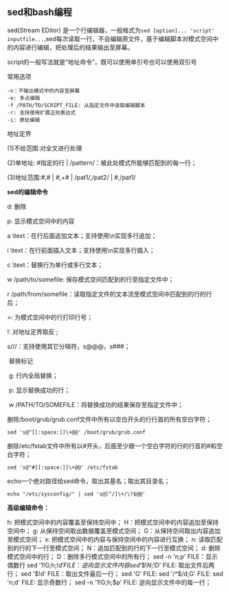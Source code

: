 ## sed和bash编程

sed(Stream EDitor) 是一个行编辑器，一般格式为`sed [option]... 'script' inputfile...`,sed每次读取一行，不会编辑原文件，基于编辑脚本对模式空间中的内容进行编辑，把处理后的结果输出至屏幕。

script的一般写法就是“地址命令”，既可以使用单引号也可以使用双引号

常用选项

```
-n：不输出模式中的内容至屏幕
-e: 多点编辑
-f /PATH/TO/SCRIPT_FILE: 从指定文件中读取编辑脚本
-r: 支持使用扩展正则表达式
-i: 原处编辑
```

地址定界

(1)不给范围:对全文进行处理

(2)单地址:    #指定的行   |   /pattern/：被此处模式所能够匹配到的每一行；

(3)地址范围:#,#   |   #,+#   |   /pat1/,/pat2/   | #,/pat1/  

**sed的编辑命令**

d: 删除

p: 显示模式空间中的内容

a \text：在行后面追加文本；支持使用\n实现多行追加；

i \text：在行前面插入文本；支持使用\n实现多行插入；

c \text：替换行为单行或多行文本；

w /path/to/somefile: 保存模式空间匹配到的行至指定文件中；

r /path/from/somefile：读取指定文件的文本流至模式空间中匹配到的行的行后；

=: 为模式空间中的行打印行号；

!: 对地址定界取反 ; 

s///：支持使用其它分隔符，s@@@，s###；

​	替换标记

​		g: 行内全局替换；

​		p: 显示替换成功的行；

​		w /PATH/TO/SOMEFILE：将替换成功的结果保存至指定文件中；

删除/boot/grub/grub.conf文件中所有以空白开头的行行首的所有空白字符；

```
sed 's@^[[:space:]]\+@@' /boot/grub/grub.conf
```

删除/etc/fstab文件中所有以#开头，后面至少跟一个空白字符的行的行首的#和空白字符；

```
sed 's@^#[[:space:]]\+@@' /etc/fstab
```

echo一个绝对路径给sed命令，取出其基名；取出其目录名；

```
echo "/etc/sysconfig/" | sed 's@[^/]\+/\?$@@'
```

**高级编辑命令：**

h: 把模式空间中的内容覆盖至保持空间中；
H：把模式空间中的内容追加至保持空间中；
g: 从保持空间取出数据覆盖至模式空间；
G：从保持空间取出内容追加至模式空间；
x: 把模式空间中的内容与保持空间中的内容进行互换；
n: 读取匹配到的行的下一行至模式空间；
N：追加匹配到的行的下一行至模式空间；
d: 删除模式空间中的行；
D：删除多行模式空间中的所有行；
sed -n 'n;p' FILE：显示偶数行
sed '1!G;h;$!d' FILE：逆向显示文件内容
sed '\$!N;$!D' FILE: 取出文件后两行；
sed '$!d' FILE：取出文件最后一行；
sed 'G' FILE: 
sed '/^$/d;G' FILE: 
sed 'n;d' FILE: 显示奇数行；
sed -n '1!G;h;$p' FILE: 逆向显示文件中的每一行；

